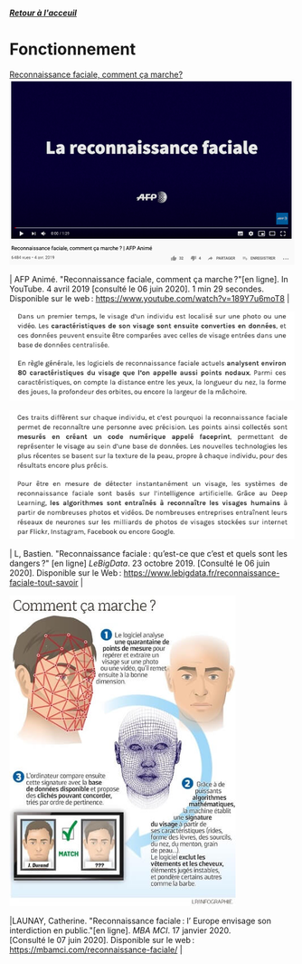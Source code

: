 ##### [Retour à l'acceuil](index.md) 

# Fonctionnement 

[Reconnaissance faciale, comment ça marche?](https://www.youtube.com/watch?v=189Y7u6moT8)
![Vidéo sur le fonctionnement de la reconnaissance faciale](images/youtube1.png)


| AFP Animé. "Reconnaissance faciale, comment ça marche ?"[en ligne]. In YouTube. 4 avril 2019 [consulté le 06 juin 2020]. 1 min 29 secondes. Disponible sur le web : <https://www.youtube.com/watch?v=189Y7u6moT8> |

![Fonctionnement de la reconnaissance faciale](images/Fonction1.png)

![Fonctionnement de la reconnaissance faciale n°2](images/Fonction2.png)

| L, Bastien. "Reconnaissance faciale : qu’est-ce que c’est et quels sont les dangers ?" [en ligne] *LeBigData*. 23 octobre 2019. [Consulté le 06 juin 2020]. Disponible sur le Web : <https://www.lebigdata.fr/reconnaissance-faciale-tout-savoir> |

![Fonctionnement de la reconnaissance faciale](images/reconnaissance-faciale-definftion.jpg)

|LAUNAY, Catherine. "Reconnaissance faciale : l’ Europe envisage son interdiction en public."[en ligne]. *MBA MCI*. 17 janvier 2020. [Consulté le 07 juin 2020]. Disponible sur le web : <https://mbamci.com/reconnaissance-faciale/> |  





